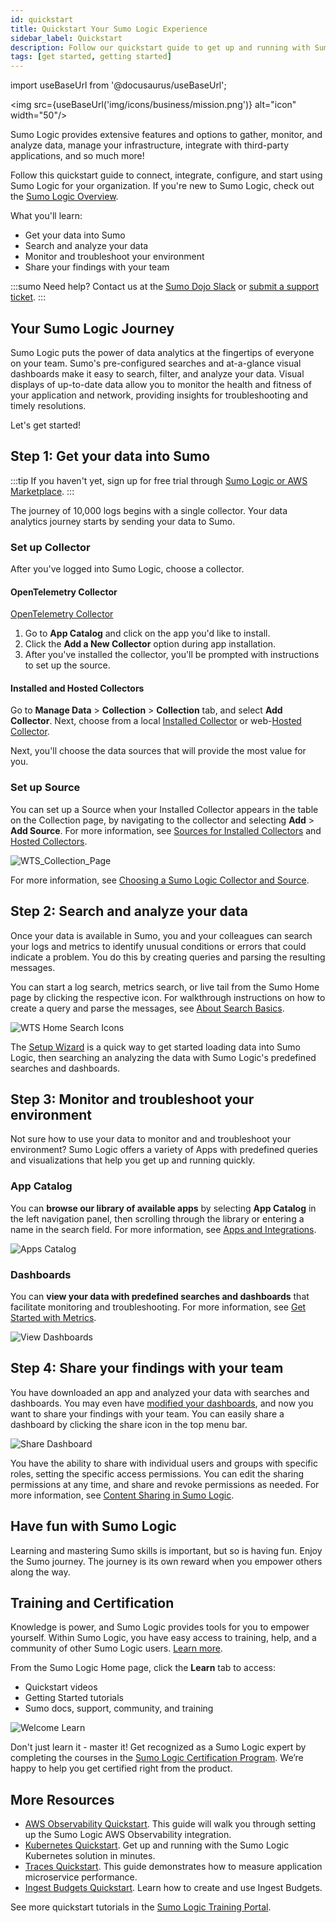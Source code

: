 ```yaml
---
id: quickstart
title: Quickstart Your Sumo Logic Experience
sidebar_label: Quickstart
description: Follow our quickstart guide to get up and running with Sumo Logic in minutes.
tags: [get started, getting started]
---
```


import useBaseUrl from '@docusaurus/useBaseUrl';

<img src={useBaseUrl('img/icons/business/mission.png')} alt="icon" width="50"/>

Sumo Logic provides extensive features and options to gather, monitor, and analyze data, manage your infrastructure, integrate with third-party applications, and so much more!

Follow this quickstart guide to connect, integrate, configure, and start using Sumo Logic for your organization. If you're new to Sumo Logic, check out the [Sumo Logic Overview](/docs/get-started/overview).

What you'll learn:
* Get your data into Sumo
* Search and analyze your data
* Monitor and troubleshoot your environment
* Share your findings with your team

:::sumo Need help?
Contact us at the [Sumo Dojo Slack](https://sumodojo.slack.com/) or [submit a support ticket](https://support.sumologic.com/hc/en-us).
:::

## Your Sumo Logic Journey

Sumo Logic puts the power of data analytics at the fingertips of everyone on your team. Sumo's pre-configured searches and at-a-glance visual dashboards make it easy to search, filter, and analyze your data. Visual displays of up-to-date data allow you to monitor the health and fitness of your application and network, providing insights for troubleshooting and timely resolutions.

Let's get started!

## Step 1: Get your data into Sumo

:::tip
If you haven't yet, sign up for free trial through [Sumo Logic or AWS Marketplace](/docs/get-started/sign-up).
:::

The journey of 10,000 logs begins with a single collector. Your data analytics journey starts by sending your data to Sumo.

### Set up Collector

After you've logged into Sumo Logic, choose a collector.

#### OpenTelemetry Collector

[OpenTelemetry Collector](/docs/send-data/opentelemetry-collector)

1. Go to **App Catalog** and click on the app you'd like to install.
1. Click the **Add a New Collector** option during app installation.
1. After you've installed the collector, you'll be prompted with instructions to set up the source.

<!--
:::note
Only V2 apps have the "Add a New Collector" option. For V1 apps and below,
:::
-->

#### Installed and Hosted Collectors

Go to **Manage Data** > **Collection** > **Collection** tab, and select **Add Collector**. Next, choose from a local [Installed Collector](/docs/send-data/installed-collectors) or web-[Hosted Collector](/docs/send-data/hosted-collectors).

Next, you'll choose the data sources that will provide the most value for you.

### Set up Source

You can set up a Source when your Installed Collector appears in the table on the Collection page, by navigating to the collector and selecting **Add** > **Add Source**. For more information, see [Sources for Installed Collectors](/docs/send-data/installed-collectors/sources/) and [Hosted Collectors](/docs/send-data/hosted-collectors/).

![WTS_Collection_Page](/img/get-started/WTS_Collection_Page.png)

For more information, see [Choosing a Sumo Logic Collector and Source](/docs/send-data/choose-collector-source/).


## Step 2: Search and analyze your data

Once your data is available in Sumo, you and your colleagues can search your logs and metrics to identify unusual conditions or errors that could indicate a problem. You do this by creating queries and parsing the resulting messages.

You can start a log search, metrics search, or live tail from the Sumo Home page by clicking the respective icon. For walkthrough instructions on how to create a query and parse the messages, see [About Search Basics](/docs/search/get-started-with-search/search-basics/about-search-basics/).

![WTS Home Search Icons](/img/get-started/WTS_Home-Search-icons.png)

The [Setup Wizard](/docs/send-data/setup-wizard) is a quick way to get started loading data into Sumo Logic, then searching an analyzing the data with Sumo Logic's predefined searches and dashboards.

## Step 3: Monitor and troubleshoot your environment

Not sure how to use your data to monitor and and troubleshoot your environment? Sumo Logic offers a variety of Apps with predefined queries and visualizations that help you get up and running quickly.

### App Catalog

You can **browse our library of available apps** by selecting **App Catalog** in the left navigation panel, then scrolling through the library or entering a name in the search field. For more information, see [Apps and Integrations](/docs/get-started/apps-integrations/).

![Apps Catalog](/img/get-started/WTS_Apps-Catalog.png)

### Dashboards

You can **view your data with predefined searches and dashboards** that facilitate monitoring and troubleshooting. For more information, see [Get Started with Metrics](/docs/metrics/introduction/get-started-metrics/).

![View Dashboards](/img/get-started/WTS_View-Dashboards.png)

## Step 4: Share your findings with your team

You have downloaded an app and analyzed your data with searches and dashboards. You may even have [modified your dashboards](/docs/dashboards/edit-dashboards/manage-dashboards), and now you want to share your findings with your team. You can easily share a dashboard by clicking the share icon in the top menu bar.

![Share Dashboard](/img/get-started/WTS_Share-dashboard.png)

You have the ability to share with individual users and groups with specific roles, setting the specific access permissions. You can edit the sharing permissions at any time, and share and revoke permissions as needed. For more information, see [Content Sharing in Sumo Logic](/docs/manage/content-sharing).

## Have fun with Sumo Logic

Learning and mastering Sumo skills is important, but so is having fun. Enjoy the Sumo journey. The journey is its own reward when you empower others along the way.


## Training and Certification

Knowledge is power, and Sumo Logic provides tools for you to empower yourself. Within Sumo Logic, you have easy access to training, help, and a community of other Sumo Logic users. [Learn more](/docs/get-started/training-certification-faq).

From the Sumo Logic Home page, click the **Learn** tab to access:

- Quickstart videos
- Getting Started tutorials
- Sumo docs, support, community, and training

![Welcome Learn](/img/get-started/Welcome_learn.png)

Don't just learn it - master it! Get recognized as a Sumo Logic expert by completing the courses in the [Sumo Logic Certification Program](/docs/get-started/training-certification-faq/#what-certifications-does-sumo-logic-offer). We’re happy to help you get certified right from the product.


## More Resources

* [AWS Observability Quickstart](/docs/observability/aws/quickstart). This guide will walk you through setting up the Sumo Logic AWS Observability integration.
* [Kubernetes Quickstart](/docs/observability/kubernetes/quickstart). Get up and running with the Sumo Logic Kubernetes solution in minutes.
* [Traces Quickstart](docs/apm/traces#quickstart). This guide demonstrates how to measure application microservice performance.
* [Ingest Budgets Quickstart](/docs/manage/ingestion-volume/ingest-budgets/quickstart). Learn how to create and use Ingest Budgets.

See more quickstart tutorials in the [Sumo Logic Training Portal](/docs/get-started/training-certification-faq/#how-do-i-access-the-training-portal).
